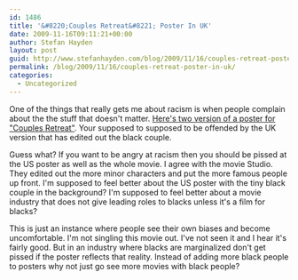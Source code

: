 ```yaml
---
id: 1486
title: '&#8220;Couples Retreat&#8221; Poster In UK'
date: 2009-11-16T09:11:21+00:00
author: Stefan Hayden
layout: post
guid: http://www.stefanhayden.com/blog/2009/11/16/couples-retreat-poster-in-uk/
permalink: /blog/2009/11/16/couples-retreat-poster-in-uk/
categories:
  - Uncategorized
---
```

One of the things that really gets me about racism is when people complain about the the stuff that doesn't matter. <a href="http://www.huffingtonpost.com/2009/11/15/couples-retreat-poster-in_n_358276.html">Here's two version of a poster for "Couples Retreat"</a>. Your supposed to supposed to be offended by the UK version that has edited out the black couple.

Guess what? If you want to be angry at racism then you should be pissed at the US poster as well as the whole movie. I agree with the movie Studio. They edited out the more minor characters and put the more famous people up front. I'm supposed to feel better about the US poster with the tiny black couple in the background? I'm supposed to feel better about a movie industry that does not give leading roles to blacks unless it's a film for blacks?

This is just an instance where people see their own biases and become uncomfortable. I'm not singling this movie out. I've not seen it and I hear it's fairly good. But in an industry where blacks are marginalized don't get pissed if the poster reflects that reality. Instead of adding more black people to posters why not just go see more movies with black people?

